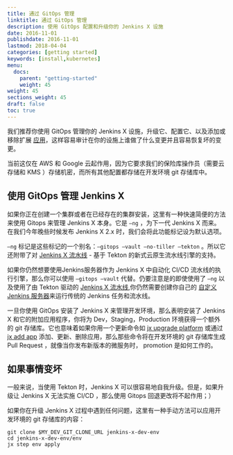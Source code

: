 ```yaml
---
title: 通过 GitOps 管理
linktitle: 通过 GitOps 管理
description: 使用 GitOps 配置和升级你的 Jenkins X 设施
date: 2016-11-01
publishdate: 2016-11-01
lastmod: 2018-04-04
categories: [getting started]
keywords: [install,kubernetes]
menu:
  docs:
    parent: "getting-started"
    weight: 45
weight: 45
sections_weight: 45
draft: false
toc: true
---
```


我们推荐你使用 GitOps 管理你的 Jenkins X 设施，升级它、配置它、以及添加或移除扩展 [应用](/apps/)，这样容易审计在你的设施上谁做了什么变更并且容易恢复坏的变更。

当前这仅在 AWS 和 Google 云起作用，因为它要求我们的保险库操作员（需要云存储和 KMS ）存储机密，而所有其他配置都存储在开发环境 git 存储库中。

## 使用 GitOps 管理 Jenkins X 

如果你正在创建一个集群或者在已经存在的集群安装，这里有一种快速简便的方法来使用 Gitops 来管理 Jenkins X 本身。它是 `—ng` ，为下一代 Jenkins X 而来。在我们今年晚些时候发布 Jenkins X 2.x 时，我们会将此功能标记设为默认选项。


`—ng` 标记是这些标记的一个别名：`—gitops —vault —no-tiller —tekton` 。所以它还附带了对 [Jenkins X 流水线](/architecture/jenkins-x-pipelines/) - 基于 Tekton 的新式云原生流水线引擎的支持。

如果你仍然想要使用Jenkins服务器作为 Jenkins X 中自动化 CI/CD 流水线的执行引擎，那么你可以使用 `—gitops —vault` 代替。仍要注意是的即使使用了 `—ng` 以及使用了由 Tekton 驱动的 [Jenkins X 流水线](/architecture/jenkins-x-pipelines/),你仍然需要创建你自己的 [自定义 Jenkins 服务器](/architecture/custom-jenkins/)来运行传统的 Jenkins 任务和流水线。

一旦你使用 GitOps 安装了 Jenkins X 来管理开发环境，那么表明安装了 Jenkins X 和它的附加应用程序，你将为 Dev，Staging，Production 环境获得一个额外的 git 存储库。它也意味着如果你用一个更新命令如 [jx upgrade platform](/commands/jx_upgrade_platform/) 或通过 [jx add app](http://localhost:1313/commands/jx_add_app/) 添加、更新、删除应用，那么那些命令将在开发环境的 git 存储库生成 Pull Request ，就像当你发布新版本的微服务时， promotion 是如何工作的。


## 如果事情变坏

一般来说，当使用 Tekton 时，Jenkins X 可以很容易地自我升级。但是，如果升级让 Jenkins X 无法实施 CI/CD ，那么使用 Gitops 回退更改将不起作用；）

如果你在升级 Jenkins X 过程中遇到任何问题，这里有一种手动方法可以应用开发环境的 git 存储库的内容：

``` 
git clone $MY_DEV_GIT_CLONE_URL jenkins-x-dev-env
cd jenkins-x-dev-env/env
jx step env apply 
```
